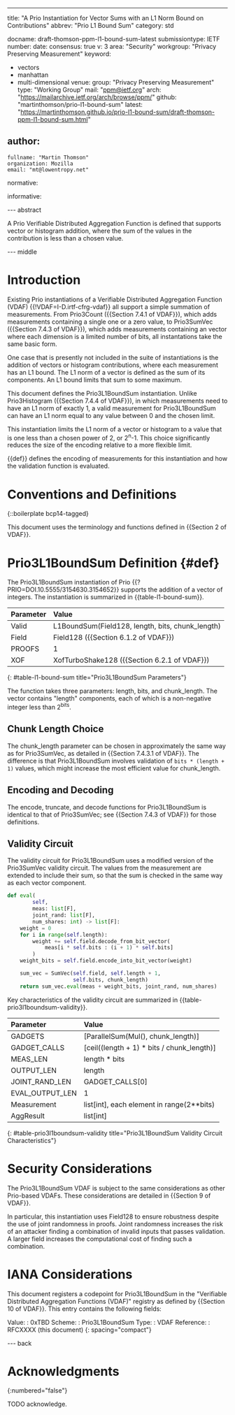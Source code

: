 ---
title: "A Prio Instantiation for Vector Sums with an L1 Norm Bound on Contributions"
abbrev: "Prio L1 Bound Sum"
category: std

docname: draft-thomson-ppm-l1-bound-sum-latest
submissiontype: IETF
number:
date:
consensus: true
v: 3
area: "Security"
workgroup: "Privacy Preserving Measurement"
keyword:
 - vectors
 - manhattan
 - multi-dimensional
venue:
  group: "Privacy Preserving Measurement"
  type: "Working Group"
  mail: "ppm@ietf.org"
  arch: "https://mailarchive.ietf.org/arch/browse/ppm/"
  github: "martinthomson/prio-l1-bound-sum"
  latest: "https://martinthomson.github.io/prio-l1-bound-sum/draft-thomson-ppm-l1-bound-sum.html"

author:
 -
    fullname: "Martin Thomson"
    organization: Mozilla
    email: "mt@lowentropy.net"

normative:

informative:


--- abstract

A Prio Verifiable Distributed Aggregation Function is defined that supports vector or histogram addition,
where the sum of the values in the contribution is less than a chosen value.


--- middle

# Introduction

Existing Prio instantiations of a Verifiable Distributed Aggregation Function (VDAF)
{{!VDAF=I-D.irtf-cfrg-vdaf}}
all support a simple summation of measurements.
From Prio3Count ({{Section 7.4.1 of VDAF}}),
which adds measurements containing a single one or a zero value,
to Prio3SumVec ({{Section 7.4.3 of VDAF}}),
which adds measurements containing an vector where each dimension is a limited number of bits,
all instantations take the same basic form.

One case that is presently not included in the suite of instantiations
is the addition of vectors or histogram contributions,
where each measurement has an L1 bound.
The L1 norm of a vector is defined as the sum of its components.
An L1 bound limits that sum to some maximum.

This document defines the Prio3L1BoundSum instantiation.
Unlike Prio3Histogram ({{Section 7.4.4 of VDAF}}),
in which measurements need to have an L1 norm of exactly 1,
a valid measurement for Prio3L1BoundSum can have an L1 norm equal to any value
between 0 and the chosen limit.

This instantiation limits the L1 norm of a vector or histogram
to a value that is one less than a chosen power of 2,
or 2<sup>n</sup>-1.
This choice significantly reduces the size of the encoding
relative to a more flexible limit.

{{def}} defines the encoding of measurements for this instantiation
and how the validation function is evaluated.


# Conventions and Definitions

{::boilerplate bcp14-tagged}

This document uses the terminology and functions defined in {{Section 2 of VDAF}}.


# Prio3L1BoundSum Definition {#def}

The Prio3L1BoundSum instantiation of Prio {{?PRIO=DOI.10.5555/3154630.3154652}}
supports the addition of a vector of integers.
The instantiation is summarized in {{table-l1-bound-sum}}.

| Parameter | Value |
|:-|:-|
| Valid | L1BoundSum(Field128, length, bits, chunk_length) |
| Field | Field128 ({{Section 6.1.2 of VDAF}}) |
| PROOFS | 1 |
| XOF | XofTurboShake128 ({{Section 6.2.1 of VDAF}}) |
{: #table-l1-bound-sum title="Prio3L1BoundSum Parameters"}

The function takes three parameters:
length, bits, and chunk_length.
The vector contains "length" components,
each of which is a non-negative integer less than 2<sup>bits</sup>.

## Chunk Length Choice

The chunk_length parameter can be chosen
in approximately the same way as for Prio3SumVec,
as detailed in {{Section 7.4.3.1 of VDAF}}.
The difference is that Prio3L1BoundSum involves validation of
`bits * (length + 1)` values,
which might increase the most efficient value for chunk_length.


## Encoding and Decoding

The encode, truncate, and decode functions for Prio3L1BoundSum is identical to that of Prio3SumVec;
see {{Section 7.4.3 of VDAF}} for those definitions.


## Validity Circuit

The validity circuit for Prio3L1BoundSum uses a modified version of the Prio3SumVec validity circuit.
The values from the measurement are extended to include their sum,
so that the sum is checked in the same way as each vector component.

~~~ python
def eval(
        self,
        meas: list[F],
        joint_rand: list[F],
        num_shares: int) -> list[F]:
    weight = 0
    for i in range(self.length):
        weight += self.field.decode_from_bit_vector(
            meas[i * self.bits : (i + 1) * self.bits]
        )
    weight_bits = self.field.encode_into_bit_vector(weight)

    sum_vec = SumVec(self.field, self.length + 1,
                     self.bits, chunk_length)
    return sum_vec.eval(meas + weight_bits, joint_rand, num_shares)
~~~

Key characteristics of the validity circuit
are summarized in {{table-prio3l1boundsum-validity}}.

| Parameter | Value |
|:-|:-|
| GADGETS | \[ParallelSum(Mul(), chunk_length)] |
| GADGET_CALLS | \[ceil((length + 1) * bits / chunk_length)] |
| MEAS_LEN | length * bits |
| OUTPUT_LEN | length |
| JOINT_RAND_LEN | GADGET_CALLS\[0] |
| EVAL_OUTPUT_LEN | 1 |
| Measurement | list\[int], each element in range(2**bits) |
| AggResult | list\[int] |
{: #table-prio3l1boundsum-validity title="Prio3L1BoundSum Validity Circuit Characteristics"}


# Security Considerations

The Prio3L1BoundSum VDAF is subject to the same considerations as other Prio-based VDAFs.
These considerations are detailed in {{Section 9 of VDAF}}.

In particular, this instantiation uses Field128 to ensure robustness
despite the use of joint randomness in proofs.
Joint randomness increases the risk of an attacker finding
a combination of invalid inputs that passes validation.
A larger field increases the computational cost
of finding such a combination.


# IANA Considerations

This document registers a codepoint for Prio3L1BoundSum
in the "Verifiable Distributed Aggregation Functions (VDAF)" registry
as defined by {{Section 10 of VDAF}}.
This entry contains the following fields:

Value:
: 0xTBD
Scheme:
: Prio3L1BoundSum
Type:
: VDAF
Reference:
: RFCXXXX (this document)
{: spacing="compact"}


--- back

# Acknowledgments
{:numbered="false"}

TODO acknowledge.
